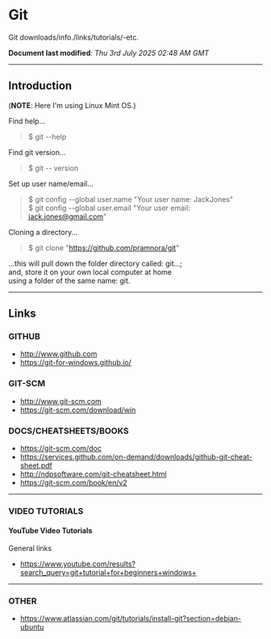 # Git
Git downloads/info./links/tutorials/-etc.

**Document last modified**: *Thu 3rd July 2025 02:48 AM GMT*   

-----

## Introduction

(**NOTE**: Here I'm using Linux Mint OS.)  

Find help...  

> $ git --help  

Find git version...  

> $ git -- version  

Set up user name/email...  

> $ git config --global user.name "Your user name: JackJones"    
> $ git config --global user.email "Your user email: jack.jones@gmail.com"     

Cloning a directory...

> $ git clone "https://github.com/pramnora/git"

...this will pull down the folder directory called: git...;     
and, store it on your own local computer at home  
using a folder of the same name: git.     

-----

## Links

### GITHUB

- http://www.github.com  
- https://git-for-windows.github.io/  

### GIT-SCM

- http://www.git-scm.com  
- https://git-scm.com/download/win  

### DOCS/CHEATSHEETS/BOOKS

- https://git-scm.com/doc  
- https://services.github.com/on-demand/downloads/github-git-cheat-sheet.pdf  
- http://ndpsoftware.com/git-cheatsheet.html  
- https://git-scm.com/book/en/v2  

-----

### VIDEO TUTORIALS

#### YouTube Video Tutorials

General links  
- https://www.youtube.com/results?search_query=git+tutorial+for+beginners+windows+  

-----

### OTHER

- https://www.atlassian.com/git/tutorials/install-git?section=debian-ubuntu
